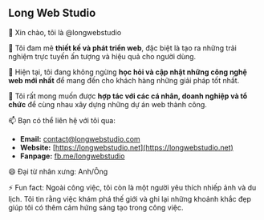 ## Long Web Studio

👋 Xin chào, tôi là @longwebstudio

👀 Tôi đam mê **thiết kế và phát triển web**, đặc biệt là tạo ra những trải nghiệm trực tuyến ấn tượng và hiệu quả cho người dùng.

🌱 Hiện tại, tôi đang không ngừng **học hỏi và cập nhật những công nghệ web mới nhất** để mang đến cho khách hàng những giải pháp tốt nhất.

💞️ Tôi rất mong muốn được **hợp tác với các cá nhân, doanh nghiệp và tổ chức** để cùng nhau xây dựng những dự án web thành công.

📫 Bạn có thể liên hệ với tôi qua:

* **Email:** contact@longwebstudio.com
* **Website:** [https://longwebstudio.net](https://longwebstudio.net)
* **Fanpage:** [fb.me/longwebstudio](https://www.facebook.com/longwebstudio)

😄 Đại từ nhân xưng: Anh/Ông

⚡ Fun fact: Ngoài công việc, tôi còn là một người yêu thích nhiếp ảnh và du lịch. Tôi tin rằng việc khám phá thế giới và ghi lại những khoảnh khắc đẹp giúp tôi có thêm cảm hứng sáng tạo trong công việc. 
